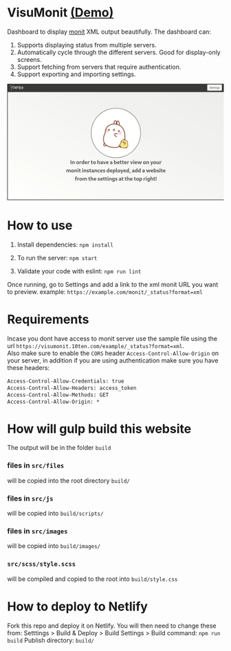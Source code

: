 # VisuMonit [(Demo)](https://visumonit.10ten.com/)
Dashboard to display [monit](https://mmonit.com/monit/) XML output beautifully. The dashboard can:
1. Supports displaying status from multiple servers.
2. Automatically cycle through the different servers. Good for display-only screens.
3. Support fetching from servers that require authentication.
4. Support exporting and importing settings.

![Screenshot showing the dashboard](docs/monit.gif)

# How to use

1. Install dependencies:
`npm install`

2. To run the server:
`npm start`

3. Validate your code with eslint:
`npm run lint`

Once running, go to Settings and add a link to the xml monit URL you want to preview. example:
`https://example.com/monit/_status?format=xml`

# Requirements
Incase you dont have access to monit server use the sample file using the url `https://visumonit.10ten.com/example/_status?format=xml`.  
Also make sure to enable the `CORS` header `Access-Control-Allow-Origin` on your server, in addition if you are using authentication make sure you have these headers:
```
Access-Control-Allow-Credentials: true
Access-Control-Allow-Headers: access_token
Access-Control-Allow-Methods: GET
Access-Control-Allow-Origin: *
```

# How will gulp build this website
The output will be in the folder `build`

### files in `src/files`
will be copied into the root directory `build/`

### files in `src/js`
will be copied into `build/scripts/`

### files in `src/images`
will be copied into `build/images/`

### `src/scss/style.scss`
will be compiled and copied to the root into `build/style.css`

# How to deploy to Netlify
Fork this repo and deploy it on Netlify.
You will then need to change these from: Setttings > Build & Deploy > Build Settings >
Build command: `npm run build`
Publish directory: `build/`
